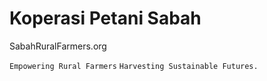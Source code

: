 # Koperasi Petani Sabah

SabahRuralFarmers.org


`Empowering Rural Farmers`
`Harvesting Sustainable Futures.`

